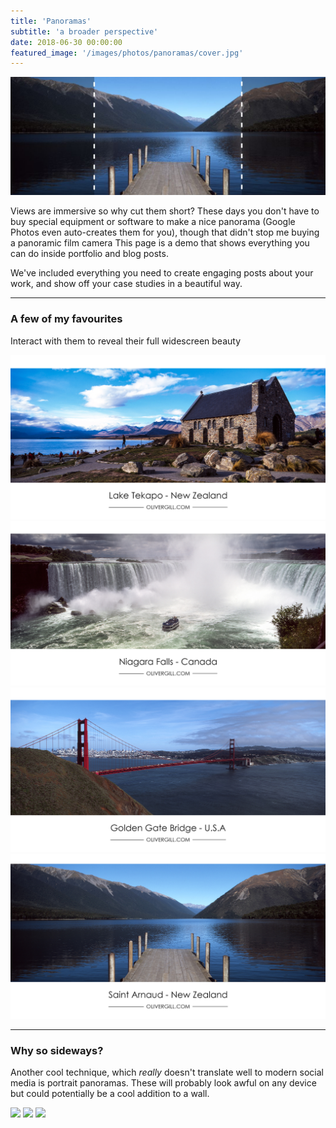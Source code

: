 ```yaml
---
title: 'Panoramas'
subtitle: 'a broader perspective'
date: 2018-06-30 00:00:00
featured_image: '/images/photos/panoramas/cover.jpg'
---
```


![](/images/photos/panoramas/demo-panorama.jpg)


Views are immersive so why cut them short? These days you don't have to buy special equipment or software to make a nice panorama (Google Photos even auto-creates them for you), though that didn't stop me buying a panoramic film camera This page is a demo that shows everything you can do inside portfolio and blog posts.

We've included everything you need to create engaging posts about your work, and show off your case studies in a beautiful way.

---

### A few of my favourites
Interact with them to reveal their full widescreen beauty

<div class="gallery" data-columns="3">
	<img src="/images/photos/panoramas/LakeTekapo.jpg">
	<img src="/images/photos/panoramas/Niagara.jpg">
	<img src="/images/photos/panoramas/GoldenGateBridge.jpg">
	<img src="/images/photos/panoramas/StArnaud.jpg">
</div>

---

### Why so sideways?

Another cool technique, which _really_ doesn't translate well to modern social media is portrait panoramas. These will probably look awful on any device but could potentially be a cool addition to a wall. 

<div class="gallery" data-columns="3">
	<img src="/images/photos/panoramas/vert-demo-portrait.jpg">
	<img src="/images/photos/panoramas/vert-demo-landscape.jpg">
	<img src="/images/photos/panoramas/vert-demo-square.jpg">
</div>

